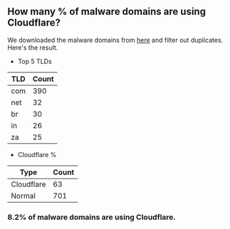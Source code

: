 ## How many % of malware domains are using Cloudflare?


We downloaded the malware domains from [here](https://urlhaus.abuse.ch) and filter out duplicates.
Here's the result.


[//]: # (start replacement)


- Top 5 TLDs

| TLD | Count |
| --- | --- |
| com | 390 |
| net | 32 |
| br | 30 |
| in | 26 |
| za | 25 |


- Cloudflare %

| Type | Count |
| --- | --- |
| Cloudflare | 63 |
| Normal | 701 |


### 8.2% of malware domains are using Cloudflare.